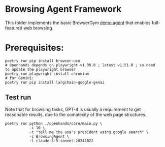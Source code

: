 # Browsing Agent Framework

This folder implements the basic BrowserGym [demo agent](https://github.com/ServiceNow/BrowserGym/tree/main/demo_agent) that enables full-featured web browsing.

# Prerequisites:
```
poetry run pip install browser-use
# Openhands depends on playwright v1.39.0 ; latest v1.51.0 ; so need to update the playwright browser
poetry run playwright install chromium
# for Gemini:
poetry run pip install langchain-google-genai 
```

## Test run

Note that for browsing tasks, GPT-4 is usually a requirement to get reasonable results, due to the complexity of the web page structures.

```
poetry run python ./openhands/core/main.py \
           -i 10 \
           -t "tell me the usa's president using google search" \
           -c BrowsingAgent \
           -l claude-3-5-sonnet-20241022
```
